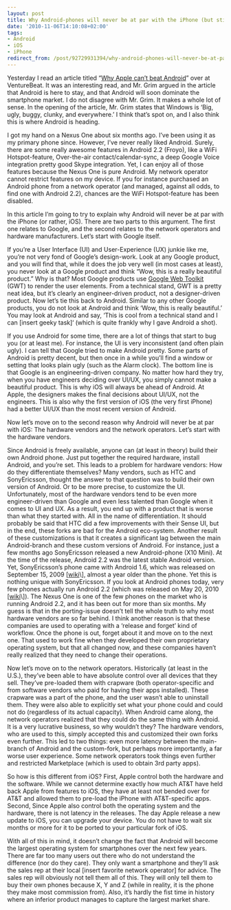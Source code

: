 ```yaml
---
layout: post
title: Why Android-phones will never be at par with the iPhone (but still win)
date: '2010-11-06T14:10:08+02:00'
tags:
- Android
- iOS
- iPhone
redirect_from: /post/92729931394/why-android-phones-will-never-be-at-par-with-the-iphone
---
```

Yesterday I read an article titled “[Why Apple can’t beat Android](http://venturebeat.com/2010/11/05/why-apple-cant-beat-android/)” over at VentureBeat. It was an interesting read, and Mr. Grim argued in the article that Android is here to stay, and that Android will soon dominate the smartphone market. I do not disagree with Mr. Grim. It makes a whole lot of sense. In the opening of the article, Mr. Grim states that Windows is ‘Big, ugly, buggy, clunky, and everywhere.’ I think that’s spot on, and I also think this is where Android is heading.

I got my hand on a Nexus One about six months ago. I’ve been using it as my primary phone since. However, I’ve never really liked Android. Surely, there are some really awesome features in Android 2.2 (Froyo), like a WiFi Hotspot-feature, Over-the-air contact/calendar-sync, a deep Google Voice integration pretty good Skype integration. Yet, I can enjoy all of those features because the Nexus One is pure Android. My network operator cannot restrict features on my device. If you for instance purchased an Android phone from a network operator (and managed, against all odds, to find one with Android 2.2), chances are the WiFi Hotspot-feature has been disabled.

In this article I’m going to try to explain why Android will never be at par with the iPhone (or rather, iOS). There are two parts to this argument. The first one relates to Google, and the second relates to the network operators and hardware manufacturers. Let’s start with Google itself.  
  
If you’re a User Interface (UI) and User-Experience (UX) junkie like me, you’re not very fond of Google’s design-work. Look at any Google product, and you will find that, while it does the job very well (in most cases at least), you never look at a Google product and think “Wow, this is a really beautiful product.” Why is that? Most Google products use [Google Web Toolkit](http://code.google.com/webtoolkit/) (GWT) to render the user elements. From a technical stand, GWT is a pretty neat idea, but it’s clearly an engineer-driven product, not a designer-driven product. Now let’s tie this back to Android. Similar to any other Google products, you do not look at Android and think ‘Wow, this is really beautiful.’ You may look at Android and say, ‘This is cool from a technical stand and I can \[insert geeky task\]‘ (which is quite frankly why I gave Android a shot).

If you use Android for some time, there are a lot of things that start to bug you (or at least me). For instance, the UI is very inconsistent (and often plain ugly). I can tell that Google tried to make Android pretty. Some parts of Android is pretty decent, but then once in a while you’ll find a window or setting that looks plain ugly (such as the Alarm clock). The bottom line is that Google is an engineering-driven company. No matter how hard they try, when you have engineers deciding over UI/UX, you simply cannot make a beautiful product. This is why iOS will always be ahead of Android. At Apple, the designers makes the final decisions about UI/UX, not the engineers. This is also why the first version of iOS (the very first iPhone) had a better UI/UX than the most recent version of Android.

Now let’s move on to the second reason why Android will never be at par with iOS: The hardware vendors and the network operators. Let’s start with the hardware vendors.

Since Android is freely available, anyone can (at least in theory) build their own Android phone. Just put together the required hardware, install Android, and you’re set. This leads to a problem for hardware vendors: How do they differentiate themselves? Many vendors, such as HTC and SonyEricsson, thought the answer to that question was to build their own version of Android. Or to be more precise, to customize the UI. Unfortunately, most of the hardware vendors tend to be even more engineer-driven than Google and even less talented than Google when it comes to UI and UX. As a result, you end up with a product that is worse than what they started with. All in the name of differentiation. It should probably be said that HTC did a few improvements with their Sense UI, but in the end, these forks are bad for the Android eco-system. Another result of these customizations is that it creates a significant lag between the main Android-branch and these custom versions of Android. For instance, just a few months ago SonyEricsson released a new Android-phone (X10 Mini). At the time of the release, Android 2.2 was the latest stable Android version. Yet, SonyEricsson’s phone came with Android 1.6, which was released on September 15, 2009 \[[wiki](http://en.wikipedia.org/wiki/Android_(operating_system)#Update_history)\], almost a year older than the phone. Yet this is nothing unique with SonyEricsson. If you look at Android phones today, very few phones actually run Android 2.2 (which was released on May 20, 2010 \[[wiki](http://en.wikipedia.org/wiki/Android_(operating_system)#Update_history)\]). The Nexus One is one of the few phones on the market who is running Android 2.2, and it has been out for more than six months. My guess is that in the porting-issue doesn’t tell the whole truth to why most hardware vendors are so far behind. I think another reason is that these companies are used to operating with a ‘release and forget’ kind of workflow. Once the phone is out, forget about it and move on to the next one. That used to work fine when they developed their own proprietary operating system, but that all changed now, and these companies haven’t really realized that they need to change their operations.

Now let’s move on to the network operators. Historically (at least in the U.S.), they’ve been able to have absolute control over all devices that they sell. They’ve pre-loaded them with crapware (both operator-specific and from software vendors who paid for having their apps installed). These crapware was a part of the phone, and the user wasn’t able to uninstall them. They were also able to explicitly set what your phone could and could not do (regardless of its actual capacity). When Android came along, the network operators realized that they could do the same thing with Android. It is a very lucrative business, so why wouldn’t they? The hardware vendors, who are used to this, simply accepted this and customized their own forks even further. This led to two things: even more latency between the main-branch of Android and the custom-fork, but perhaps more importantly, a far worse user experience. Some network operators took things even further and restricted Marketplace (which is used to obtain 3rd party apps).

So how is this different from iOS? First, Apple control both the hardware and the software. While we cannot determine exactly how much AT&T have held back Apple from features to iOS, they have at least not bended over for AT&T and allowed them to pre-load the iPhone with AT&T-specific apps. Second, Since Apple also control both the operating system and the hardware, there is not latency in the releases. The day Apple release a new update to iOS, you can upgrade your device. You do not have to wait six months or more for it to be ported to your particular fork of iOS.

With all of this in mind, it doesn’t change the fact that Android will become the largest operating system for smartphones over the next few years. There are far too many users out there who do not understand the difference (nor do they care). They only want a smartphone and they’ll ask the sales rep at their local \[insert favorite network operator\] for advice. The sales rep will obviously not tell them all of this. They will only tell them to buy their own phones because X, Y and Z (while in reality, it is the phone they make most commission from). Also, it’s hardly the fist time in history where an inferior product manages to capture the largest market share.
